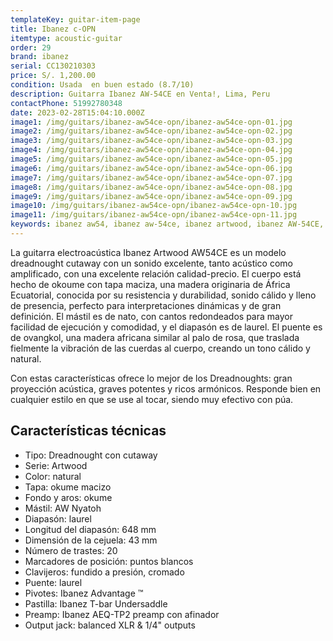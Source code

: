 ```yaml
---
templateKey: guitar-item-page
title: Ibanez c-OPN
itemtype: acoustic-guitar
order: 29
brand: ibanez
serial: CC130210303
price: S/. 1,200.00
condition: Usada  en buen estado (8.7/10)
description: Guitarra Ibanez AW-54CE en Venta!, Lima, Peru
contactPhone: 51992780348
date: 2023-02-28T15:04:10.000Z
image1: /img/guitars/ibanez-aw54ce-opn/ibanez-aw54ce-opn-01.jpg
image2: /img/guitars/ibanez-aw54ce-opn/ibanez-aw54ce-opn-02.jpg
image3: /img/guitars/ibanez-aw54ce-opn/ibanez-aw54ce-opn-03.jpg
image4: /img/guitars/ibanez-aw54ce-opn/ibanez-aw54ce-opn-04.jpg
image5: /img/guitars/ibanez-aw54ce-opn/ibanez-aw54ce-opn-05.jpg
image6: /img/guitars/ibanez-aw54ce-opn/ibanez-aw54ce-opn-06.jpg
image7: /img/guitars/ibanez-aw54ce-opn/ibanez-aw54ce-opn-07.jpg
image8: /img/guitars/ibanez-aw54ce-opn/ibanez-aw54ce-opn-08.jpg
image9: /img/guitars/ibanez-aw54ce-opn/ibanez-aw54ce-opn-09.jpg
image10: /img/guitars/ibanez-aw54ce-opn/ibanez-aw54ce-opn-10.jpg
image11: /img/guitars/ibanez-aw54ce-opn/ibanez-aw54ce-opn-11.jpg
keywords: ibanez aw54, ibanez aw-54ce, ibanez artwood, ibanez AW-54CE, ibanez aw-54ce-opn
---
```


La guitarra electroacústica Ibanez Artwood AW54CE es un modelo dreadnought cutaway con un sonido excelente, tanto acústico como amplificado, con una excelente relación calidad-precio. El cuerpo está hecho de okoume con tapa maciza, una madera originaria de África Ecuatorial, conocida por su resistencia y durabilidad, sonido cálido y lleno de presencia, perfecto para interpretaciones dinámicas y de gran definición. El mástil es de nato, con cantos redondeados para mayor facilidad de ejecución y comodidad, y el diapasón es de laurel. El puente es de ovangkol, una madera africana similar al palo de rosa, que traslada fielmente la vibración de las cuerdas al cuerpo, creando un tono cálido y natural.

Con estas características ofrece lo mejor de los Dreadnoughts: gran proyección acústica, graves potentes y ricos armónicos. Responde bien en cualquier estilo en que se use al tocar, siendo muy efectivo con púa.

## Características técnicas

* Tipo: Dreadnought con cutaway
* Serie: Artwood
* Color: natural
* Tapa: okume macizo
* Fondo y aros: okume
* Mástil: AW Nyatoh
* Diapasón: laurel
* Longitud del diapasón: 648 mm
* Dimensión de la cejuela: 43 mm
* Número de trastes: 20
* Marcadores de posición: puntos blancos
* Clavijeros: fundido a presión, cromado
* Puente: laurel
* Pivotes: Ibanez Advantage ™
* Pastilla: Ibanez T-bar Undersaddle
* Preamp: Ibanez AEQ-TP2 preamp con afinador
* Output jack: balanced XLR & 1/4" outputs

